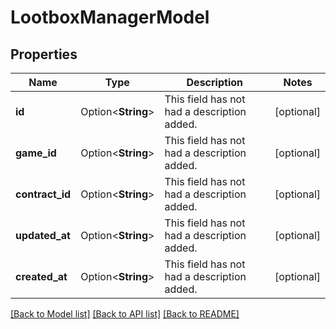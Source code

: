 # LootboxManagerModel

## Properties

Name | Type | Description | Notes
------------ | ------------- | ------------- | -------------
**id** | Option<**String**> | This field has not had a description added. | [optional]
**game_id** | Option<**String**> | This field has not had a description added. | [optional]
**contract_id** | Option<**String**> | This field has not had a description added. | [optional]
**updated_at** | Option<**String**> | This field has not had a description added. | [optional]
**created_at** | Option<**String**> | This field has not had a description added. | [optional]

[[Back to Model list]](../README.md#documentation-for-models) [[Back to API list]](../README.md#documentation-for-api-endpoints) [[Back to README]](../README.md)


